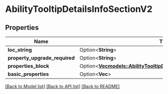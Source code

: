 # AbilityTooltipDetailsInfoSectionV2

## Properties

Name | Type | Description | Notes
------------ | ------------- | ------------- | -------------
**loc_string** | Option<**String**> |  | [optional]
**property_upgrade_required** | Option<**String**> |  | [optional]
**properties_block** | Option<[**Vec<models::AbilityTooltipDetailsInfoSectionPropertyBlockV2>**](AbilityTooltipDetailsInfoSectionPropertyBlockV2.md)> |  | [optional]
**basic_properties** | Option<**Vec<String>**> |  | [optional]

[[Back to Model list]](../README.md#documentation-for-models) [[Back to API list]](../README.md#documentation-for-api-endpoints) [[Back to README]](../README.md)


